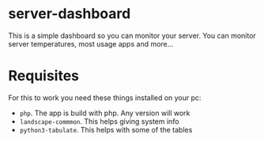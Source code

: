 # server-dashboard

This is a simple dashboard so you can monitor your server. You can monitor server temperatures, most usage apps and more...

# Requisites
For this to work you need these things installed on your pc:
 * `php`. The app is build with php. Any version will work
 * `landscape-commmon`. This helps giving system info
 * `python3-tabulate`. This helps with some of the tables
